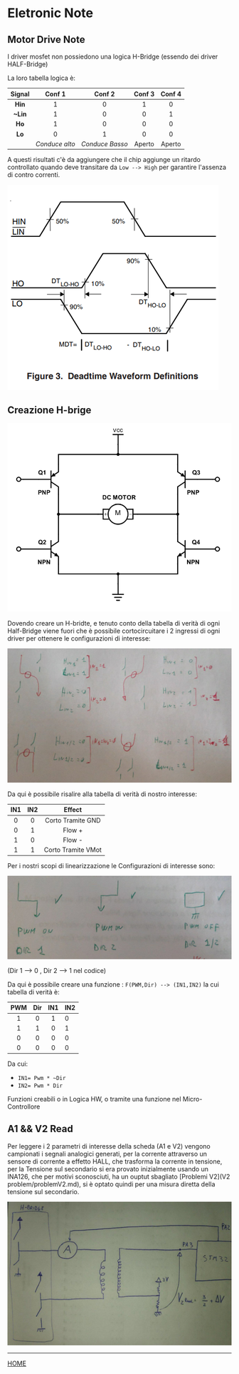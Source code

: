 # Eletronic Note

## Motor Drive Note

I driver mosfet non possiedono una logica H-Bridge (essendo dei driver HALF-Bridge)

La loro tabella logica è:


|  Signal  |     Conf 1     |     Conf 2      | Conf 3 | Conf 4 |
| :------: | :------------: | :-------------: | :----: | :----: |
| **Hin**  |       1        |        0        |   1    |   0    |
| **~Lin** |       1        |        0        |   0    |   1    |
|  **Ho**  |       1        |        0        |   0    |   0    |
|  **Lo**  |       0        |        1        |   0    |   0    |
|          | *Conduce alto* | *Conduce Basso* | Aperto | Aperto |

A questi risultati c'è da aggiungere che il chip aggiunge un ritardo controllato quando deve transitare da `Low --> High` per garantire l'assenza di contro correnti.

![Timing-low2high](img/Timing-low2high.png)

## Creazione H-brige



![H-Bridge](img/H-bridge.png)

Dovendo creare un H-bridte, e tenuto conto della tabella di verità di ogni Half-Bridge viene fuori che è possibile cortocircuitare i 2 ingressi di ogni driver per ottenere le configurazioni di interesse:

![Userfull-configuration](img/Userfull-configuration.png)

Da qui è possibile risalire alla tabella di verità di nostro interesse:

| IN1  | IN2  |       Effect       |
| :--: | :--: | :----------------: |
|  0   |  0   | Corto Tramite GND  |
|  0   |  1   |       Flow +       |
|  1   |  0   |       Flow -       |
|  1   |  1   | Corto Tramite VMot |

Per i nostri scopi di linearizzazione le Configurazioni di interesse sono:

![image-20210618180532267](img/Flow-interest.png)

(Dir 1 --> 0 , Dir 2 --> 1 nel codice)

Da qui è possibile creare una funzione : `F(PWM,Dir) --> (IN1,IN2)` la cui tabella di verità è:

| PWM  | Dir  | IN1  | IN2  |
| :--: | :--: | :--: | ---- |
|  1   |  0   |  1   | 0    |
|  1   |  1   |  0   | 1    |
|  0   |  0   |  0   | 0    |
|  0   |  0   |  0   | 0    |

Da cui:

- `IN1= Pwm * ~Dir`
- `IN2= Pwm * Dir`

Funzioni creabili o in Logica HW, o tramite una funzione nel Micro-Controllore

## A1 && V2 Read

Per leggere i 2 parametri di interesse della scheda (A1 e V2) vengono campionati i segnali analogici generati, per la corrente attraverso un sensore di corrente a effetto HALL, che trasforma la corrente in tensione, per la Tensione sul secondario si era provato inizialmente usando un INA126, che per motivi sconosciuti, ha un ouptut sbagliato [Problemi V2](V2 problem/problemV2.md), si è optato quindi per una misura diretta della tensione sul secondario.

![SamplingDiagram](img/SamplingDiagram.jpg)



---

[HOME](/README.md)
